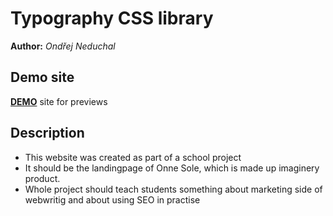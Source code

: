 # Typography CSS library
**Author:** *Ondřej Neduchal*
## Demo site
**[DEMO](https://pslib-cz.github.io/2020l4web-campaign-OndrejNeduchal/)** site for previews
## Description
* This website was created as part of a school project
* It should be the landingpage of Onne Sole, which is made up imaginery product.
* Whole project should teach students something about marketing side of webwritig and about using SEO in practise

